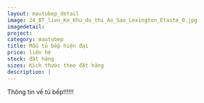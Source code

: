 ```yaml
---
layout: mautubep_detail
image: 24_BT_lien_Ke_Khu_do_thi_Ao_Sao_Lexington_Etaste_0.jpg
imagedetail:
project:
category: mautubep
title: Mẫu tủ bếp hiện đại
price: liên hệ
stock: đặt hàng
sizes: Kích thước theo đặt hàng
description: |
---
```

Thông tin về tủ bếp!!!!!!
